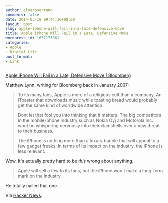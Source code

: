 ```yaml
---
author: alvaroserrano
comments: false
date: 2014-03-18 09:44:16+00:00
layout: post
slug: apple-iphone-will-fail-in-a-late-defensive-move
title: Apple iPhone Will Fail in a Late, Defensive Move
wordpress_id: 1637173861
categories:
- Apple
- Digital Life
post_format:
- Link
---
```


[Apple iPhone Will Fail in a Late, Defensive Move | Bloomberg](http://www.bloomberg.com/apps/news?pid=newsarchive&sid=aRelVKWbMAv0&d=2007)

Matthew Lynn, writing for Bloomberg back in January 2007:



<blockquote>To its many fans, Apple is more of a religious cult than a company. An iToaster that downloads music while toasting bread would probably get the same kind of worldwide attention.

Dont let that fool you into thinking that it matters. The big competitors in the mobile-phone industry such as Nokia Oyj and Motorola Inc. wont be whispering nervously into their clamshells over a new threat to their business.

The iPhone is nothing more than a luxury bauble that will appeal to a few gadget freaks. In terms of its impact on the industry, the iPhone is less relevant.</blockquote>



Wow. It's actually pretty hard to be _this_ wrong about anything.



<blockquote>Apple will sell a few to its fans, but the iPhone won't make a long-term mark on the industry.</blockquote>



He totally nailed that one.

Via [Hacker News](https://news.ycombinator.com/item?id=7419784).
